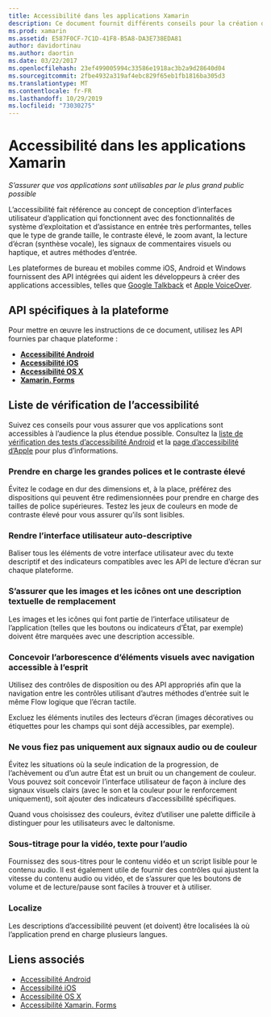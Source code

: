```yaml
---
title: Accessibilité dans les applications Xamarin
description: Ce document fournit différents conseils pour la création d’applications accessibles. Par exemple, il comprend des recommandations sur les grandes polices, le contraste élevé, les interfaces auto-descriptives, et bien plus encore.
ms.prod: xamarin
ms.assetid: E587F0CF-7C1D-41F8-B5A8-DA3E738EDA81
author: davidortinau
ms.author: daortin
ms.date: 03/22/2017
ms.openlocfilehash: 23ef499005994c33586e1918ac3b2a9d28640d04
ms.sourcegitcommit: 2fbe4932a319af4ebc829f65eb1fb1816ba305d3
ms.translationtype: MT
ms.contentlocale: fr-FR
ms.lasthandoff: 10/29/2019
ms.locfileid: "73030275"
---
```

# <a name="accessibility-in-xamarin-apps"></a>Accessibilité dans les applications Xamarin

_S’assurer que vos applications sont utilisables par le plus grand public possible_

L’accessibilité fait référence au concept de conception d’interfaces utilisateur d’application qui fonctionnent avec des fonctionnalités de système d’exploitation et d’assistance en entrée très performantes, telles que le type de grande taille, le contraste élevé, le zoom avant, la lecture d’écran (synthèse vocale), les signaux de commentaires visuels ou haptique, et autres méthodes d’entrée.

Les plateformes de bureau et mobiles comme iOS, Android et Windows fournissent des API intégrées qui aident les développeurs à créer des applications accessibles, telles que [Google Talkback](https://play.google.com/store/apps/details?id=com.google.android.marvin.talkback) et [Apple VoiceOver](https://www.apple.com/accessibility/ios/voiceover/).

## <a name="platform-specific-apis"></a>API spécifiques à la plateforme

Pour mettre en œuvre les instructions de ce document, utilisez les API fournies par chaque plateforme :

- [**Accessibilité Android**](~/android/app-fundamentals/accessibility.md)
- [**Accessibilité iOS**](~/ios/app-fundamentals/accessibility.md)
- [**Accessibilité OS X**](~/mac/app-fundamentals/accessibility.md)
- [**Xamarin. Forms**](~/xamarin-forms/app-fundamentals/accessibility/index.md)

<a name="checklist" />

## <a name="accessibility-checklist"></a>Liste de vérification de l’accessibilité

Suivez ces conseils pour vous assurer que vos applications sont accessibles à l’audience la plus étendue possible. Consultez la [liste de vérification des tests d’accessibilité Android](https://developer.android.com/training/accessibility/testing.html) et la [page d’accessibilité d’Apple](https://www.apple.com/accessibility/) pour plus d’informations.

### <a name="support-large-fonts-and-high-contrast"></a>Prendre en charge les grandes polices et le contraste élevé

Évitez le codage en dur des dimensions et, à la place, préférez des dispositions qui peuvent être redimensionnées pour prendre en charge des tailles de police supérieures.
Testez les jeux de couleurs en mode de contraste élevé pour vous assurer qu’ils sont lisibles.

### <a name="make-the-user-interface-self-describing"></a>Rendre l’interface utilisateur auto-descriptive

Baliser tous les éléments de votre interface utilisateur avec du texte descriptif et des indicateurs compatibles avec les API de lecture d’écran sur chaque plateforme.

### <a name="ensure-that-images-and-icons-have-an-alternate-text-description"></a>S’assurer que les images et les icônes ont une description textuelle de remplacement

Les images et les icônes qui font partie de l’interface utilisateur de l’application (telles que les boutons ou indicateurs d’État, par exemple) doivent être marquées avec une description accessible.

### <a name="design-the-visual-tree-with-accessible-navigation-in-mind"></a>Concevoir l’arborescence d’éléments visuels avec navigation accessible à l’esprit

Utilisez des contrôles de disposition ou des API appropriés afin que la navigation entre les contrôles utilisant d’autres méthodes d’entrée suit le même Flow logique que l’écran tactile.

Excluez les éléments inutiles des lecteurs d’écran (images décoratives ou étiquettes pour les champs qui sont déjà accessibles, par exemple).

### <a name="dont-rely-on-audio-or-color-cues-alone"></a>Ne vous fiez pas uniquement aux signaux audio ou de couleur

Évitez les situations où la seule indication de la progression, de l’achèvement ou d’un autre État est un bruit ou un changement de couleur. Vous pouvez soit concevoir l’interface utilisateur de façon à inclure des signaux visuels clairs (avec le son et la couleur pour le renforcement uniquement), soit ajouter des indicateurs d’accessibilité spécifiques.

Quand vous choisissez des couleurs, évitez d’utiliser une palette difficile à distinguer pour les utilisateurs avec le daltonisme.

### <a name="captioning-for-video-text-for-audio"></a>Sous-titrage pour la vidéo, texte pour l’audio

Fournissez des sous-titres pour le contenu vidéo et un script lisible pour le contenu audio. Il est également utile de fournir des contrôles qui ajustent la vitesse du contenu audio ou vidéo, et de s’assurer que les boutons de volume et de lecture/pause sont faciles à trouver et à utiliser.

### <a name="localize"></a>Localize

Les descriptions d’accessibilité peuvent (et doivent) être localisées là où l’application prend en charge plusieurs langues.

## <a name="related-links"></a>Liens associés

- [Accessibilité Android](~/android/app-fundamentals/accessibility.md)
- [Accessibilité iOS](~/ios/app-fundamentals/accessibility.md)
- [Accessibilité OS X](~/mac/app-fundamentals/accessibility.md)
- [Accessibilité Xamarin. Forms](~/xamarin-forms/app-fundamentals/accessibility/index.md)

